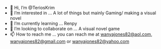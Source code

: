 - 👋 Hi, I’m @TeriosKrim
- 👀 I’m interested in ... A lot of things but mainly Gaming/ making a visual novel
- 🌱 I’m currently learning ... Renpy
- 💞️ I’m looking to collaborate on ... A visual novel game
- 📫 How to reach me ... you can reach me at wanyajones82@aol.com, wanyajones82@gmail.com or wanyajones82@yahoo.com

<!---
TeriosKrim/TeriosKrim is a ✨ special ✨ repository because its `README.md` (this file) appears on your GitHub profile.
You can click the Preview link to take a look at your changes.
--->
